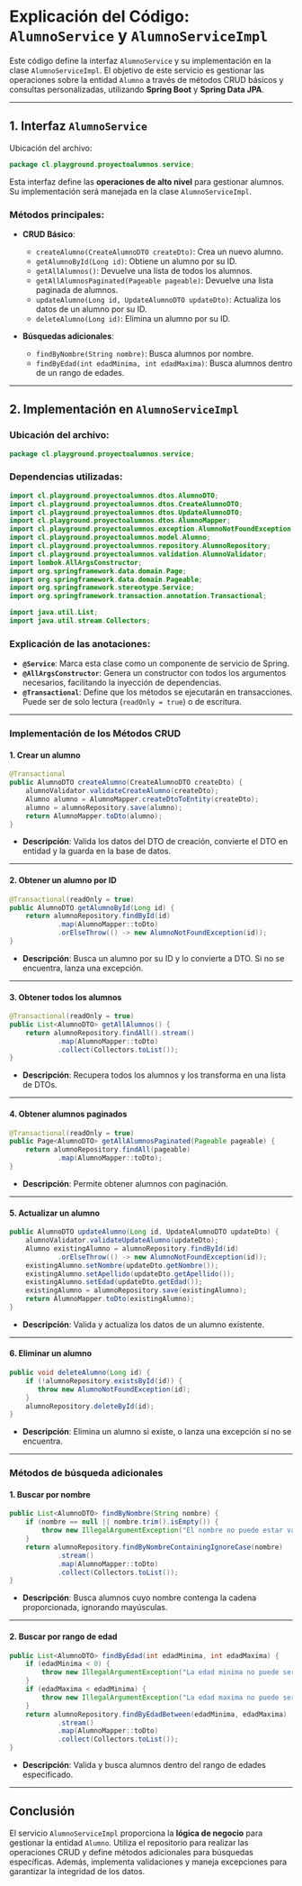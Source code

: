 # Explicación del Código: `AlumnoService` y `AlumnoServiceImpl`

Este código define la interfaz `AlumnoService` y su implementación en la clase `AlumnoServiceImpl`. El objetivo de este servicio es gestionar las operaciones sobre la entidad `Alumno` a través de métodos CRUD básicos y consultas personalizadas, utilizando **Spring Boot** y **Spring Data JPA**.

---

## 1. Interfaz `AlumnoService`

Ubicación del archivo:

```java
package cl.playground.proyectoalumnos.service;
```

Esta interfaz define las **operaciones de alto nivel** para gestionar alumnos. Su implementación será manejada en la clase `AlumnoServiceImpl`.

### Métodos principales:

- **CRUD Básico**:
    - `createAlumno(CreateAlumnoDTO createDto)`: Crea un nuevo alumno.
    - `getAlumnoById(Long id)`: Obtiene un alumno por su ID.
    - `getAllAlumnos()`: Devuelve una lista de todos los alumnos.
    - `getAllAlumnosPaginated(Pageable pageable)`: Devuelve una lista paginada de alumnos.
    - `updateAlumno(Long id, UpdateAlumnoDTO updateDto)`: Actualiza los datos de un alumno por su ID.
    - `deleteAlumno(Long id)`: Elimina un alumno por su ID.

- **Búsquedas adicionales**:
    - `findByNombre(String nombre)`: Busca alumnos por nombre.
    - `findByEdad(int edadMinima, int edadMaxima)`: Busca alumnos dentro de un rango de edades.

---

## 2. Implementación en `AlumnoServiceImpl`

### Ubicación del archivo:

```java
package cl.playground.proyectoalumnos.service;
```

### Dependencias utilizadas:

```java
import cl.playground.proyectoalumnos.dtos.AlumnoDTO;
import cl.playground.proyectoalumnos.dtos.CreateAlumnoDTO;
import cl.playground.proyectoalumnos.dtos.UpdateAlumnoDTO;
import cl.playground.proyectoalumnos.dtos.AlumnoMapper;
import cl.playground.proyectoalumnos.exception.AlumnoNotFoundException;
import cl.playground.proyectoalumnos.model.Alumno;
import cl.playground.proyectoalumnos.repository.AlumnoRepository;
import cl.playground.proyectoalumnos.validation.AlumnoValidator;
import lombok.AllArgsConstructor;
import org.springframework.data.domain.Page;
import org.springframework.data.domain.Pageable;
import org.springframework.stereotype.Service;
import org.springframework.transaction.annotation.Transactional;

import java.util.List;
import java.util.stream.Collectors;
```

### Explicación de las anotaciones:

- **`@Service`**: Marca esta clase como un componente de servicio de Spring.
- **`@AllArgsConstructor`**: Genera un constructor con todos los argumentos necesarios, facilitando la inyección de dependencias.
- **`@Transactional`**: Define que los métodos se ejecutarán en transacciones. Puede ser de solo lectura (`readOnly = true`) o de escritura.

---

### Implementación de los Métodos CRUD

#### 1. Crear un alumno

```java
@Transactional
public AlumnoDTO createAlumno(CreateAlumnoDTO createDto) {
    alumnoValidator.validateCreateAlumno(createDto);
    Alumno alumno = AlumnoMapper.createDtoToEntity(createDto);
    alumno = alumnoRepository.save(alumno);
    return AlumnoMapper.toDto(alumno);
}
```

- **Descripción**: Valida los datos del DTO de creación, convierte el DTO en entidad y la guarda en la base de datos.

---

#### 2. Obtener un alumno por ID

```java
@Transactional(readOnly = true)
public AlumnoDTO getAlumnoById(Long id) {
    return alumnoRepository.findById(id)
            .map(AlumnoMapper::toDto)
            .orElseThrow(() -> new AlumnoNotFoundException(id));
}
```

- **Descripción**: Busca un alumno por su ID y lo convierte a DTO. Si no se encuentra, lanza una excepción.

---

#### 3. Obtener todos los alumnos

```java
@Transactional(readOnly = true)
public List<AlumnoDTO> getAllAlumnos() {
    return alumnoRepository.findAll().stream()
            .map(AlumnoMapper::toDto)
            .collect(Collectors.toList());
}
```

- **Descripción**: Recupera todos los alumnos y los transforma en una lista de DTOs.

---

#### 4. Obtener alumnos paginados

```java
@Transactional(readOnly = true)
public Page<AlumnoDTO> getAllAlumnosPaginated(Pageable pageable) {
    return alumnoRepository.findAll(pageable)
            .map(AlumnoMapper::toDto);
}
```

- **Descripción**: Permite obtener alumnos con paginación.

---

#### 5. Actualizar un alumno

```java
public AlumnoDTO updateAlumno(Long id, UpdateAlumnoDTO updateDto) {
    alumnoValidator.validateUpdateAlumno(updateDto);
    Alumno existingAlumno = alumnoRepository.findById(id)
            .orElseThrow(() -> new AlumnoNotFoundException(id));
    existingAlumno.setNombre(updateDto.getNombre());
    existingAlumno.setApellido(updateDto.getApellido());
    existingAlumno.setEdad(updateDto.getEdad());
    existingAlumno = alumnoRepository.save(existingAlumno);
    return AlumnoMapper.toDto(existingAlumno);
}
```

- **Descripción**: Valida y actualiza los datos de un alumno existente.

---

#### 6. Eliminar un alumno

```java
public void deleteAlumno(Long id) {
    if (!alumnoRepository.existsById(id)) {
       throw new AlumnoNotFoundException(id);
    }
    alumnoRepository.deleteById(id);
}
```

- **Descripción**: Elimina un alumno si existe, o lanza una excepción si no se encuentra.

---

### Métodos de búsqueda adicionales

#### 1. Buscar por nombre

```java
public List<AlumnoDTO> findByNombre(String nombre) {
    if (nombre == null || nombre.trim().isEmpty()) {
        throw new IllegalArgumentException("El nombre no puede estar vacio");
    }
    return alumnoRepository.findByNombreContainingIgnoreCase(nombre)
            .stream()
            .map(AlumnoMapper::toDto)
            .collect(Collectors.toList());
}
```

- **Descripción**: Busca alumnos cuyo nombre contenga la cadena proporcionada, ignorando mayúsculas.

---

#### 2. Buscar por rango de edad

```java
public List<AlumnoDTO> findByEdad(int edadMinima, int edadMaxima) {
    if (edadMinima < 0) {
        throw new IllegalArgumentException("La edad minima no puede ser negativa");
    }
    if (edadMaxima < edadMinima) {
        throw new IllegalArgumentException("La edad maxima no puede ser menor a la minima");
    }
    return alumnoRepository.findByEdadBetween(edadMinima, edadMaxima)
            .stream()
            .map(AlumnoMapper::toDto)
            .collect(Collectors.toList());
}
```

- **Descripción**: Valida y busca alumnos dentro del rango de edades especificado.

---

## Conclusión

El servicio `AlumnoServiceImpl` proporciona la **lógica de negocio** para gestionar la entidad `Alumno`. Utiliza el repositorio para realizar las operaciones CRUD y define métodos adicionales para búsquedas específicas. Además, implementa validaciones y maneja excepciones para garantizar la integridad de los datos.
